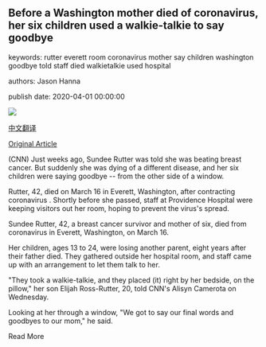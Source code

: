 ## Before a Washington mother died of coronavirus, her six children used a walkie-talkie to say goodbye

keywords: rutter everett room coronavirus mother say children washington goodbye told staff died walkietalkie used hospital

authors: Jason Hanna

publish date: 2020-04-01 00:00:00

![](https://cdn.cnn.com/cnnnext/dam/assets/200320154458-01-sundee-rutter-super-tease.jpg)

[中文翻译](Before%20a%20Washington%20mother%20died%20of%20coronavirus%2C%20her%20six%20children%20used%20a%20walkie-talkie%20to%20say%20goodbye_zh.md)

[Original Article](https://edition.cnn.com/2020/04/01/health/us-coronavirus-sundee-rutter-death-children-walkie-talkie/index.html)

(CNN) Just weeks ago, Sundee Rutter was told she was beating breast cancer. But suddenly she was dying of a different disease, and her six children were saying goodbye -- from the other side of a window.

Rutter, 42, died on March 16 in Everett, Washington, after contracting coronavirus . Shortly before she passed, staff at Providence Hospital were keeping visitors out her room, hoping to prevent the virus's spread.

Sundee Rutter, 42, a breast cancer survivor and mother of six, died from coronavirus in Everett, Washington, on March 16.

Her children, ages 13 to 24, were losing another parent, eight years after their father died. They gathered outside her hospital room, and staff came up with an arrangement to let them talk to her.

"They took a walkie-talkie, and they placed (it) right by her bedside, on the pillow," her son Elijah Ross-Rutter, 20, told CNN's Alisyn Camerota on Wednesday.

Looking at her through a window, "We got to say our final words and goodbyes to our mom," he said.

Read More